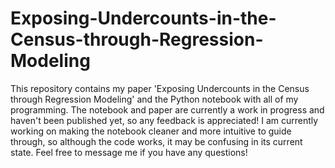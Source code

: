 # Exposing-Undercounts-in-the-Census-through-Regression-Modeling

This repository contains my paper 'Exposing Undercounts in the Census through Regression Modeling' and the Python notebook with all of my programming. The notebook and paper are currently a work in progress and haven't been published yet, so any feedback is appreciated! I am currently working on making the notebook cleaner and more intuitive to guide through, so although the code works, it may be confusing in its current state. Feel free to message me if you have any questions!

